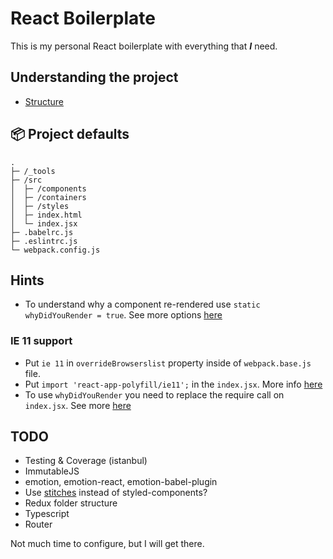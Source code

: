 # React Boilerplate

This is my personal React boilerplate with everything that **_I_** need.

## Understanding the project

-   [Structure](https://vimeo.com/168648012)

## 📦 Project defaults

```
.
├─ /_tools
├─ /src
│  ├─ /components
│  ├─ /containers
│  ├─ /styles
│  ├─ index.html
│  └─ index.jsx
├─ .babelrc.js
├─ .eslintrc.js
└─ webpack.config.js
```

## Hints

-   To understand why a component re-rendered use `static whyDidYouRender = true`. See more options [here](https://github.com/welldone-software/why-did-you-render#options)

### IE 11 support

-   Put `ie 11` in `overrideBrowserslist` property inside of `webpack.base.js` file.
-   Put `import 'react-app-polyfill/ie11';` in the `index.jsx`. More info [here](https://www.npmjs.com/package/react-app-polyfill#supporting-internet-explorer)
-   To use `whyDidYouRender` you need to replace the require call on `index.jsx`. See more [here](https://github.com/welldone-software/why-did-you-render#installation)

## TODO

-   Testing & Coverage (istanbul)
-   ImmutableJS
-   emotion, emotion-react, emotion-babel-plugin
-   Use [stitches](https://stitches.dev/) instead of styled-components?
-   Redux folder structure
-   Typescript
-   Router

Not much time to configure, but I will get there.
